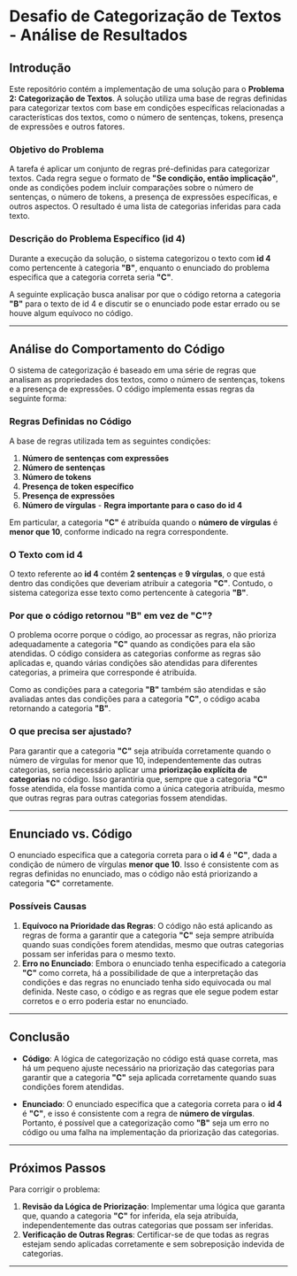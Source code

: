 # Desafio de Categorização de Textos - Análise de Resultados

## Introdução

Este repositório contém a implementação de uma solução para o **Problema 2: Categorização de Textos**. A solução utiliza uma base de regras definidas para categorizar textos com base em condições específicas relacionadas a características dos textos, como o número de sentenças, tokens, presença de expressões e outros fatores.

### Objetivo do Problema

A tarefa é aplicar um conjunto de regras pré-definidas para categorizar textos. Cada regra segue o formato de **"Se condição, então implicação"**, onde as condições podem incluir comparações sobre o número de sentenças, o número de tokens, a presença de expressões específicas, e outros aspectos. O resultado é uma lista de categorias inferidas para cada texto.

### Descrição do Problema Específico (id 4)

Durante a execução da solução, o sistema categorizou o texto com **id 4** como pertencente à categoria **"B"**, enquanto o enunciado do problema especifica que a categoria correta seria **"C"**.

A seguinte explicação busca analisar por que o código retorna a categoria **"B"** para o texto de id 4 e discutir se o enunciado pode estar errado ou se houve algum equívoco no código.

---

## Análise do Comportamento do Código

O sistema de categorização é baseado em uma série de regras que analisam as propriedades dos textos, como o número de sentenças, tokens e a presença de expressões. O código implementa essas regras da seguinte forma:

### Regras Definidas no Código

A base de regras utilizada tem as seguintes condições:

1. **Número de sentenças com expressões**
2. **Número de sentenças**
3. **Número de tokens**
4. **Presença de token específico**
5. **Presença de expressões**
6. **Número de vírgulas** - **Regra importante para o caso do id 4**

Em particular, a categoria **"C"** é atribuída quando o **número de vírgulas** é **menor que 10**, conforme indicado na regra correspondente.

### O Texto com id 4

O texto referente ao **id 4** contém **2 sentenças** e **9 vírgulas**, o que está dentro das condições que deveriam atribuir a categoria **"C"**. Contudo, o sistema categoriza esse texto como pertencente à categoria **"B"**.

### Por que o código retornou "B" em vez de "C"?

O problema ocorre porque o código, ao processar as regras, não prioriza adequadamente a categoria **"C"** quando as condições para ela são atendidas. O código considera as categorias conforme as regras são aplicadas e, quando várias condições são atendidas para diferentes categorias, a primeira que corresponde é atribuída. 

Como as condições para a categoria **"B"** também são atendidas e são avaliadas antes das condições para a categoria **"C"**, o código acaba retornando a categoria **"B"**.

### O que precisa ser ajustado?

Para garantir que a categoria **"C"** seja atribuída corretamente quando o número de vírgulas for menor que 10, independentemente das outras categorias, seria necessário aplicar uma **priorização explícita de categorias** no código. Isso garantiria que, sempre que a categoria **"C"** fosse atendida, ela fosse mantida como a única categoria atribuída, mesmo que outras regras para outras categorias fossem atendidas.

---

## Enunciado vs. Código

O enunciado especifica que a categoria correta para o **id 4** é **"C"**, dada a condição de número de vírgulas **menor que 10**. Isso é consistente com as regras definidas no enunciado, mas o código não está priorizando a categoria **"C"** corretamente.

### Possíveis Causas

1. **Equívoco na Prioridade das Regras**: O código não está aplicando as regras de forma a garantir que a categoria **"C"** seja sempre atribuída quando suas condições forem atendidas, mesmo que outras categorias possam ser inferidas para o mesmo texto.
2. **Erro no Enunciado**: Embora o enunciado tenha especificado a categoria **"C"** como correta, há a possibilidade de que a interpretação das condições e das regras no enunciado tenha sido equivocada ou mal definida. Neste caso, o código e as regras que ele segue podem estar corretos e o erro poderia estar no enunciado.

---

## Conclusão

- **Código**: A lógica de categorização no código está quase correta, mas há um pequeno ajuste necessário na priorização das categorias para garantir que a categoria **"C"** seja aplicada corretamente quando suas condições forem atendidas.
  
- **Enunciado**: O enunciado especifica que a categoria correta para o **id 4** é **"C"**, e isso é consistente com a regra de **número de vírgulas**. Portanto, é possível que a categorização como **"B"** seja um erro no código ou uma falha na implementação da priorização das categorias.

---

## Próximos Passos

Para corrigir o problema:

1. **Revisão da Lógica de Priorização**: Implementar uma lógica que garanta que, quando a categoria **"C"** for inferida, ela seja atribuída, independentemente das outras categorias que possam ser inferidas.
2. **Verificação de Outras Regras**: Certificar-se de que todas as regras estejam sendo aplicadas corretamente e sem sobreposição indevida de categorias.

---
